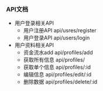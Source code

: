 ### API文档
* 用户登录相关API
    - 用户注册API api/usres/register
    - 用户登录API api/users/login
* 用户资料相关API
    - 资金流水add api/profiles/add
    - 获取所有信息 api/profiles/
    - 获取单个信息 api/profiles/:id
    - 编辑信息  api/profiles/edit/:id
    - 删除数据  api/profiles/delete/:id
# 